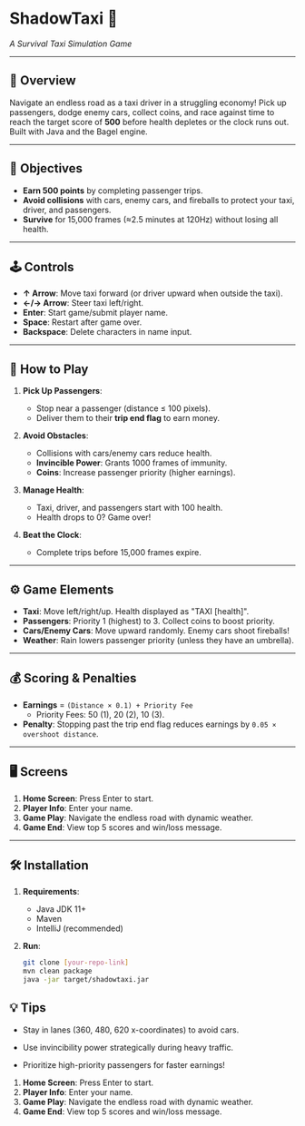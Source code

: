 # ShadowTaxi 🚕  
*A Survival Taxi Simulation Game*  

---

## 📜 Overview  
Navigate an endless road as a taxi driver in a struggling economy! Pick up passengers, dodge enemy cars, collect coins, and race against time to reach the target score of **500** before health depletes or the clock runs out. Built with Java and the Bagel engine.  

---

## 🎯 Objectives  
- **Earn 500 points** by completing passenger trips.  
- **Avoid collisions** with cars, enemy cars, and fireballs to protect your taxi, driver, and passengers.  
- **Survive** for 15,000 frames (≈2.5 minutes at 120Hz) without losing all health.  

---

## 🕹️ Controls  
- **↑ Arrow**: Move taxi forward (or driver upward when outside the taxi).  
- **←/→ Arrow**: Steer taxi left/right.  
- **Enter**: Start game/submit player name.  
- **Space**: Restart after game over.  
- **Backspace**: Delete characters in name input.  

---

## 🚦 How to Play  
1. **Pick Up Passengers**:  
   - Stop near a passenger (distance ≤ 100 pixels).  
   - Deliver them to their **trip end flag** to earn money.  

2. **Avoid Obstacles**:  
   - Collisions with cars/enemy cars reduce health.  
   - **Invincible Power**: Grants 1000 frames of immunity.  
   - **Coins**: Increase passenger priority (higher earnings).  

3. **Manage Health**:  
   - Taxi, driver, and passengers start with 100 health.  
   - Health drops to 0? Game over!  

4. **Beat the Clock**:  
   - Complete trips before 15,000 frames expire.  

---

## ⚙️ Game Elements  
- **Taxi**: Move left/right/up. Health displayed as "TAXI [health]".  
- **Passengers**: Priority 1 (highest) to 3. Collect coins to boost priority.  
- **Cars/Enemy Cars**: Move upward randomly. Enemy cars shoot fireballs!  
- **Weather**: Rain lowers passenger priority (unless they have an umbrella).  

---

## 💰 Scoring & Penalties  
- **Earnings** = `(Distance × 0.1) + Priority Fee`  
  - Priority Fees: 50 (1), 20 (2), 10 (3).  
- **Penalty**: Stopping past the trip end flag reduces earnings by `0.05 × overshoot distance`.  

---

## 🖥️ Screens  
1. **Home Screen**: Press Enter to start.  
2. **Player Info**: Enter your name.  
3. **Game Play**: Navigate the endless road with dynamic weather.  
4. **Game End**: View top 5 scores and win/loss message.  

---

## 🛠️ Installation  
1. **Requirements**:  
   - Java JDK 11+  
   - Maven  
   - IntelliJ (recommended)  

2. **Run**:  
   ```bash  
   git clone [your-repo-link]  
   mvn clean package  
   java -jar target/shadowtaxi.jar
## 💡 Tips
- Stay in lanes (360, 480, 620 x-coordinates) to avoid cars.

- Use invincibility power strategically during heavy traffic.

- Prioritize high-priority passengers for faster earnings!
1. **Home Screen**: Press Enter to start.  
2. **Player Info**: Enter your name.  
3. **Game Play**: Navigate the endless road with dynamic weather.  
4. **Game End**: View top 5 scores and win/loss message.  
